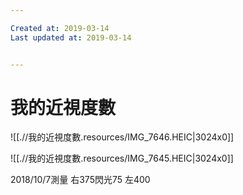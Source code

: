 ```yaml
---

Created at: 2019-03-14
Last updated at: 2019-03-14


---
```


# 我的近視度數


![[.//我的近視度數.resources/IMG_7646.HEIC\|3024x0]]

![[.//我的近視度數.resources/IMG_7645.HEIC\|3024x0]]

2018/10/7測量
右375閃光75
左400

